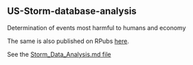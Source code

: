 ## US-Storm-database-analysis
Determination of events most harmful to humans and economy


The same is also published on RPubs [here](http://rpubs.com/enelen/137155).   

See the [Storm_Data_Analysis.md file](./Storm_Data_Analysis.md)
